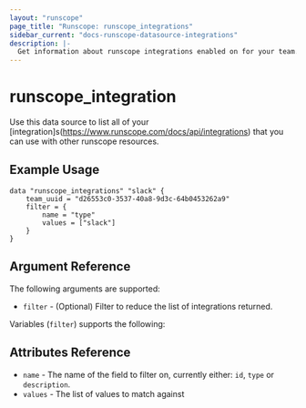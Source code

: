 ```yaml
---
layout: "runscope"
page_title: "Runscope: runscope_integrations"
sidebar_current: "docs-runscope-datasource-integrations"
description: |-
  Get information about runscope integrations enabled on for your team.
---
```


# runscope\_integration

Use this data source to list all of your [integration]s(https://www.runscope.com/docs/api/integrations)
that you can use with other runscope resources.

## Example Usage

```hcl
data "runscope_integrations" "slack" {
	team_uuid = "d26553c0-3537-40a8-9d3c-64b0453262a9"
	filter = {
		name = "type"
		values = ["slack"]
	}
}
```

## Argument Reference

The following arguments are supported:

* `filter` - (Optional) Filter to reduce the list of integrations returned.

Variables (`filter`) supports the following:

## Attributes Reference
* `name` - The name of the field to filter on, currently either: `id`, `type` or `description`.
* `values` - The list of values to match against
